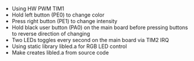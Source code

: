 - Using HW PWM TIM1
- Hold left button (PE0) to change color
- Press right button (PE1) to change intensity
- Hold black user button (PA0) on the main board before pressing buttons to reverse direction of changing
- Two LEDs toggles every second on the main board via TIM2 IRQ
- Using static library libled.a for RGB LED control
- Make creates libled.a from source code
